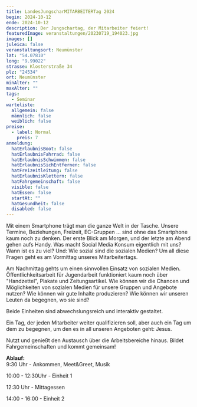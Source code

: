 ```yaml
---
title: LandesJungscharMITARBEITERTag 2024
begin: 2024-10-12
ende: 2024-10-12
description: Der Jungschartag, der Mitarbeiter feiert!
featuredImage: veranstaltungen/20230719_194023.jpg
images: []
juleica: false
veranstaltungsort: Neumünster
lat: "54.07810"
long: "9.99022"
strasse: Klosterstraße 34
plz: "24534"
ort: Neumünster
minAlter: ""
maxAlter: ""
tags:
  - Seminar
warteliste:
  allgemein: false
  männlich: false
  weiblich: false
preise:
  - label: Normal
    preis: 7
anmeldung:
  hatErlaubnisBoot: false
  hatErlaubnisFahrrad: false
  hatErlaubnisSchwimmen: false
  hatErlaubnisSichEntfernen: false
  hatFreizeitleitung: false
  hatErlaubnisKlettern: false
  hatFahrgemeinschaft: false
  visible: false
  hatEssen: false
  startAt: ""
  hatGesundheit: false
  disabled: false
---
```

Mit einem Smartphone trägt man die ganze Welt in der Tasche. Unsere Termine, Beziehungen, Freizeit, EC-Gruppen ... sind ohne das Smartphone kaum noch zu denken. Der erste Blick am Morgen, und der letzte am Abend gehen aufs Handy. Was macht Social Media Konsum eigentlich mit uns? Wann ist es zu viel? Und: Wie sozial sind die sozialen Medien? Um all diese Fragen geht es am Vormittag unseres Mitarbeitertags. 

Am Nachmittag gehts um einen sinnvollen Einsatz von sozialen Medien. Öffentlichkeitsarbeit für Jugendarbeit funktioniert kaum noch über "Handzettel", Plakate und Zeitungsartikel. Wie können wir die Chancen und Möglichkeiten von sozialen Medien für unsere Gruppen und Angebote nutzen? Wie können wir gute Inhalte produzieren? Wie können wir unseren Leuten da begegnen, wo sie sind?

Beide Einheiten sind abwechslungsreich und interaktiv gestaltet. 

Ein Tag, der jeden Mitarbeiter weiter qualifizieren soll, aber auch ein Tag um dem zu begegnen, um den es in all unseren Angeboten geht: Jesus.

Nutzt und genießt den Austausch über die Arbeitsbereiche hinaus. Bildet Fahrgemeinschaften und kommt gemeinsam!

**Ablauf:**\
9:30 Uhr - Ankommen, Meet&Greet, Musik

10:00 - 12:30Uhr - Einheit 1

12:30 Uhr - Mittagessen

14:00 - 16:00 - Einheit 2
